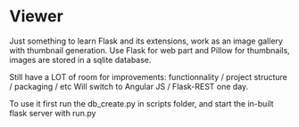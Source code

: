 # Viewer
Just something to learn Flask and its extensions, work as an image gallery with thumbnail generation.
Use Flask for web part and Pillow for thumbnails, images are stored in a sqlite database.

Still have a LOT of room for improvements: functionnality / project structure / packaging / etc
Will switch to Angular JS / Flask-REST one day.

To use it first run the db_create.py in scripts folder, and start the in-built flask server with run.py
